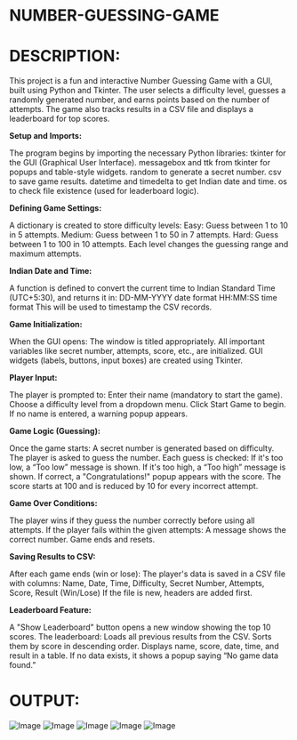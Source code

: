 # NUMBER-GUESSING-GAME

# DESCRIPTION:

This project is a fun and interactive Number Guessing Game with a GUI, built using Python and Tkinter. The user selects a difficulty level, guesses a randomly generated number, and earns points based on the number of attempts. The game also tracks results in a CSV file and displays a leaderboard for top scores.

**Setup and Imports:**

The program begins by importing the necessary Python libraries: tkinter for the GUI (Graphical User Interface). messagebox and ttk from tkinter for popups and table-style widgets. random to generate a secret number. csv to save game results. datetime and timedelta to get Indian date and time. os to check file existence (used for leaderboard logic).

**Defining Game Settings:**

A dictionary is created to store difficulty levels: Easy: Guess between 1 to 10 in 5 attempts. Medium: Guess between 1 to 50 in 7 attempts. Hard: Guess between 1 to 100 in 10 attempts. Each level changes the guessing range and maximum attempts.

**Indian Date and Time:**

A function is defined to convert the current time to Indian Standard Time (UTC+5:30), and returns it in: DD-MM-YYYY date format HH:MM:SS time format This will be used to timestamp the CSV records.

**Game Initialization:**

When the GUI opens: The window is titled appropriately. All important variables like secret number, attempts, score, etc., are initialized. GUI widgets (labels, buttons, input boxes) are created using Tkinter.

**Player Input:**

The player is prompted to: Enter their name (mandatory to start the game). Choose a difficulty level from a dropdown menu. Click Start Game to begin. If no name is entered, a warning popup appears.

**Game Logic (Guessing):**

Once the game starts: A secret number is generated based on difficulty. The player is asked to guess the number. Each guess is checked: If it's too low, a “Too low” message is shown. If it's too high, a “Too high” message is shown. If correct, a "Congratulations!" popup appears with the score. The score starts at 100 and is reduced by 10 for every incorrect attempt.

**Game Over Conditions:**

The player wins if they guess the number correctly before using all attempts. If the player fails within the given attempts: A message shows the correct number. Game ends and resets.

**Saving Results to CSV:**

After each game ends (win or lose): The player's data is saved in a CSV file with columns: Name, Date, Time, Difficulty, Secret Number, Attempts, Score, Result (Win/Lose) If the file is new, headers are added first.

**Leaderboard Feature:**

A "Show Leaderboard" button opens a new window showing the top 10 scores. The leaderboard: Loads all previous results from the CSV. Sorts them by score in descending order. Displays name, score, date, time, and result in a table. If no data exists, it shows a popup saying “No game data found.”

# OUTPUT:

![Image](https://github.com/user-attachments/assets/d36e8df4-1678-40a7-8e30-69f1ba531bf4)                ![Image](https://github.com/user-attachments/assets/82b75150-1c88-4a70-8405-1e11ea16c358)                 ![Image](https://github.com/user-attachments/assets/e55f10df-c65d-489d-b172-a8e187544074)              ![Image](https://github.com/user-attachments/assets/5aea5c64-8c9c-4805-a9ea-661e616e3422)                ![Image](https://github.com/user-attachments/assets/aed59ecc-23dd-401f-9627-18f3b3c44cc5)

